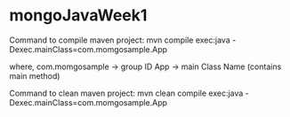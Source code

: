 # mongoJavaWeek1

Command to compile maven project:
mvn compile exec:java -Dexec.mainClass=com.momgosample.App

where, com.momgosample -> group ID
App -> main Class Name (contains main method)

Command to clean maven project:
mvn clean compile exec:java -Dexec.mainClass=com.momgosample.App
